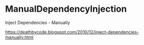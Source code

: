 # ManualDependencyInjection

Inject Dependencies - Manually

https://deathbycode.blogspot.com/2010/12/inject-dependencies-manually.html
